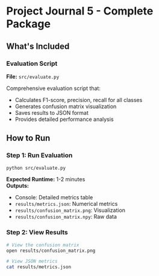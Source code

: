 # Project Journal 5 - Complete Package

## What's Included

### Evaluation Script
**File:** `src/evaluate.py`

Comprehensive evaluation script that:
- Calculates F1-score, precision, recall for all classes
- Generates confusion matrix visualization
- Saves results to JSON format
- Provides detailed performance analysis

## How to Run

### Step 1: Run Evaluation
```bash
python src/evaluate.py
```

**Expected Runtime:** 1-2 minutes  
**Outputs:**
- Console: Detailed metrics table
- `results/metrics.json`: Numerical metrics
- `results/confusion_matrix.png`: Visualization
- `results/confusion_matrix.npy`: Raw data

### Step 2: View Results
```bash
# View the confusion matrix
open results/confusion_matrix.png

# View JSON metrics
cat results/metrics.json
```
